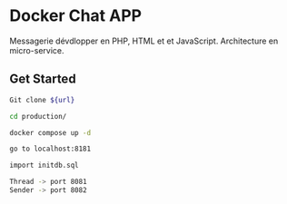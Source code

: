 # Docker Chat APP

Messagerie dévdlopper en PHP, HTML et et JavaScript. Architecture en micro-service. 
## Get Started

```bash
Git clone ${url}

cd production/

docker compose up -d

go to localhost:8181

import initdb.sql
```

```bash
Thread -> port 8081
Sender -> port 8082
```